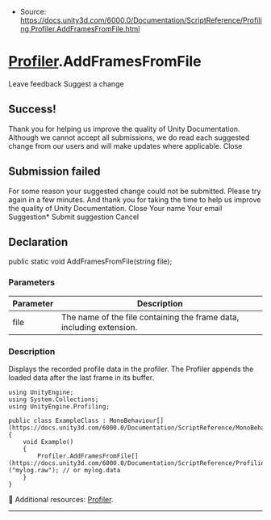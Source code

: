 * Source: https://docs.unity3d.com/6000.0/Documentation/ScriptReference/Profiling.Profiler.AddFramesFromFile.html

#  [Profiler](https://docs.unity3d.com/6000.0/Documentation/ScriptReference/Profiling.Profiler.html).AddFramesFromFile
Leave feedback
Suggest a change
## Success!
Thank you for helping us improve the quality of Unity Documentation. Although we cannot accept all submissions, we do read each suggested change from our users and will make updates where applicable.
Close
## Submission failed
For some reason your suggested change could not be submitted. Please <a>try again</a> in a few minutes. And thank you for taking the time to help us improve the quality of Unity Documentation.
Close
Your name Your email Suggestion* Submit suggestion
Cancel
## Declaration
public static void AddFramesFromFile(string file); 
### Parameters
Parameter | Description  
---|---  
file | The name of the file containing the frame data, including extension.  
### Description
Displays the recorded profile data in the profiler.
The Profiler appends the loaded data after the last frame in its buffer.
```
using UnityEngine;
using System.Collections;
using UnityEngine.Profiling;  
  
public class ExampleClass : MonoBehaviour[](https://docs.unity3d.com/6000.0/Documentation/ScriptReference/MonoBehaviour.html)
{
    void Example()
    {
        Profiler.AddFramesFromFile[](https://docs.unity3d.com/6000.0/Documentation/ScriptReference/Profiling.Profiler.AddFramesFromFile.html)("mylog.raw"); // or mylog.data
    }
}

```

Additional resources: [Profiler](https://docs.unity3d.com/6000.0/Documentation/Manual/Profiler.html).
* * *
